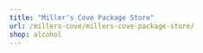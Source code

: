 ```yaml
---
title: "Miller's Cove Package Store"
url: /millers-cove/millers-cove-package-store/
shop: alcohol
---
```

